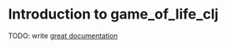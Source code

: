# Introduction to game_of_life_clj

TODO: write [great documentation](http://jacobian.org/writing/what-to-write/)
